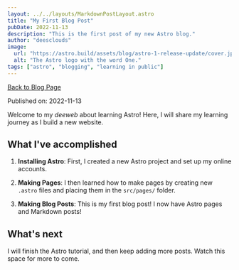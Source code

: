 ```yaml
---
layout: ../../layouts/MarkdownPostLayout.astro
title: "My First Blog Post"
pubDate: 2022-11-13
description: "This is the first post of my new Astro blog."
author: "deesclouds"
image:
  url: "https://astro.build/assets/blog/astro-1-release-update/cover.jpeg"
  alt: "The Astro logo with the word One."
tags: ["astro", "blogging", "learning in public"]
---
```


<a href="/blog">Back to Blog Page</a>

Published on: 2022-11-13

Welcome to my _deeweb_ about learning Astro! Here, I will share my learning journey as I build a new website.

## What I've accomplished

1. **Installing Astro**: First, I created a new Astro project and set up my online accounts.

2. **Making Pages**: I then learned how to make pages by creating new `.astro` files and placing them in the `src/pages/` folder.

3. **Making Blog Posts**: This is my first blog post! I now have Astro pages and Markdown posts!

## What's next

I will finish the Astro tutorial, and then keep adding more posts. Watch this space for more to come.
